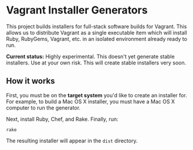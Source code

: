# Vagrant Installer Generators

This project builds installers for full-stack software builds for
Vagrant. This allows us to distribute Vagrant as a single executable
item which will install Ruby, RubyGems, Vagrant, etc. in an isolated
environment already ready to run.

**Current status:** Highly experimental. This doesn't yet generate
stable installers. Use at your own risk. This will create stable installers
very soon.

## How it works

First, you must be on the **target system** you'd like to create an
installer for. For example, to build a Mac OS X installer, you must
have a Mac OS X computer to run the generator.

Next, install Ruby, Chef, and Rake. Finally, run:

    rake

The resulting installer will appear in the `dist` directory.
